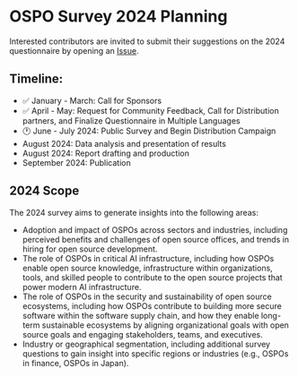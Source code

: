 # OSPO Survey 2024 Planning

Interested contributors are invited to submit their suggestions on the 2024 questionnaire by opening an [Issue](https://github.com/todogroup/osposurvey/issues).

## Timeline:

- ✅ January - March: Call for Sponsors
- ✅ April - May: Request for Community Feedback, Call for Distribution partners, and Finalize Questionnaire in Multiple Languages
- 🕐 June - July 2024: Public Survey and Begin Distribution Campaign
- August 2024: Data analysis and presentation of results
- August 2024: Report drafting and production
- September 2024: Publication

## 2024 Scope

The 2024 survey aims to generate insights into the following areas:

- Adoption and impact of OSPOs across sectors and industries, including perceived benefits and challenges of open source offices, and trends in hiring for open source development.
- The role of OSPOs in critical AI infrastructure, including how OSPOs enable open source knowledge, infrastructure within organizations, tools, and skilled people to contribute to the open source projects that power modern AI infrastructure.
- The role of OSPOs in the security and sustainability of open source ecosystems, including how OSPOs contribute to building more secure software within the software supply chain, and how they enable long-term sustainable ecosystems by aligning organizational goals with open source goals and engaging stakeholders, teams, and executives.
- Industry or geographical segmentation, including additional survey questions to gain insight into specific regions or industries (e.g., OSPOs in finance, OSPOs in Japan).
